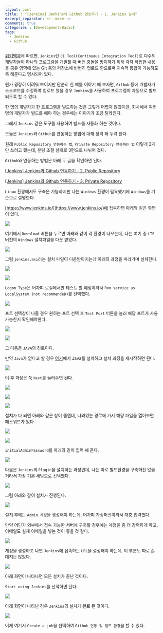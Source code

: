 ```yaml
---
layout: post
title: ! "[Jenkins] Jenkins와 Github 연동하기 - 1. Jenkins 설치"
excerpt_separator: <!--more-->
comments: true
categories : [Development/Basic]
tags:
  - Jenkins
  - Github
---
```


[위키백과](https://ko.wikipedia.org/wiki/%EC%A0%A0%ED%82%A8%EC%8A%A4_(%EC%86%8C%ED%94%84%ED%8A%B8%EC%9B%A8%EC%96%B4))에 따르면, `Jenkins`란 `CI Tool(Continuous Integration Tool)`로 다수의 개발자들이 하나의 프로그램을 개발할 때 버전 충돌을 방지하기 위해 각자 작업한 내용을 공유 영역에 있는 Git 등의 저장소에 빈번히 업로드 함으로써 지속적 통합이 가능하도록 해준다고 명시되어 있다.  

<!--more-->

뭔가 굉장히 어려워 보이지만 단순히 한 예를 이야기 해 보자면, `Github` 등에 개발자가 소스코드를 수정하여 업로드 했을 경우 `Jenkins`를 사용하여 프로그램이 자동으로 빌드되도록 할 수 있다.  

한 명의 개발자가 한 프로그램을 빌드하는 것은 그렇게 어렵지 않겠지만, 회사에서 여러 명의 개발자가 빌드를 해야 하는 경우에는 이야기가 조금 달라진다.  

그래서 `Jenkins` 같은 도구를 사용하여 빌드를 자동화 하는 것이다.  

오늘은 `Jenkins`와 `Github`를 연동하는 방법에 대해 정리 해 두려 한다.  

원래 `Public Repository 연동하는 법`, `Private Repository 연동하는 법` 이렇게 2개만 쓰려고 했는데, 분량 조절 실패로 3편으로 나뉘어 졌다.  

`Github`와 연동하는 방법은 아래 두 글을 확인하면 된다.  

[[Jenkins] Jenkins와 Github 연동하기 - 2. Public Repository](#)  

[[Jenkins] Jenkins와 Github 연동하기 - 3. Private Repository](#)  

`Linux` 환경에서도 구축은 가능하지만 나는 `Windows` 환경이 필요했기에 `Windows`를 기준으로 설명한다.  

[https://www.jenkins.io/](https://www.jenkins.io/)에 접속하면 아래와 같은 화면이 있다.  

![](/images/development/jenkins/install/install_01.png)  

여기에서 `Download` 버튼을 누르면 아래와 같이 각 환경이 나오는데, 나는 여기 중 `LTS` 버전의 `Windows` 설치파일을 다운 받았다.  

![](/images/development/jenkins/install/install_02.png)  

그럼 `jenkins.msi`라는 설치 파일이 다운받아지는데 아래의 과정을 따라가며 설치한다.  

![](/images/development/jenkins/install/install_03.png)  

![](/images/development/jenkins/install/install_04.png)  

`Logon Type`은 어차피 로컬에서만 테스트 할 예정이라서 `Run service as LocalSystem (not recommendeD)`를 선택했다.  

![](/images/development/jenkins/install/install_05.png)  

포트 선택창이 나올 경우 원하는 포트 선택 후 `Test Port` 버튼을 눌러 해당 포트가 사용 가능한지 확인해야한다.  

![](/images/development/jenkins/install/install_06.png)  

![](/images/development/jenkins/install/install_07.png)  

그 다음은 `JAVA`의 경로이다.  

만약 `Java`가 없다고 할 경우 [여기](https://www.oracle.com/kr/java/technologies/javase/javase-jdk8-downloads.html)에서 Java를 설치하고 설치 과정을 재시작하면 된다.  

![](/images/development/jenkins/install/install_08.png)  

이 후 과정은 쭉 `Next`를 눌러주면 된다.  

![](/images/development/jenkins/install/install_09.png)  

![](/images/development/jenkins/install/install_10.png)  

![](/images/development/jenkins/install/install_11.png)  

설치가 다 되면 아래와 같은 창이 뜰텐데, 나와있는 경로에 가서 해당 파일을 열어보면 패스워드가 있다.  

![](/images/development/jenkins/install/install_12.png)  

![](/images/development/jenkins/install/install_13.png)  

`initialAdminPassword`를 아래와 같이 입력 해 준다.  

![](/images/development/jenkins/install/install_14.png)  

다음은 `Jenkins`의 `Plugin`을 설치하는 과정인데, 나는 따로 빌드환경을 구축하진 않을거라서 가장 기본 세팅으로 선택했다.  

![](/images/development/jenkins/install/install_15.png)  

그럼 아래와 같이 설치가 진행된다.  

![](/images/development/jenkins/install/install_16.png)  

설치 후에는 `Admin 계정`을 생성해야 하는데, 어차피 가상머신이라서 대충 입력했다.  

만약 어딘가 외부에서 접속 가능한 서버에 구축할 경우에는 계정을 좀 더 강력하게 하고, 이메일도 실제 이메일을 넣는 것이 좋을 것 같다.  

![](/images/development/jenkins/install/install_17.png)  

계정을 생성하고 나면 `Jenkins`에 접속하는 `URL`을 설정해야 하는데, 이 부분도 따로 손대지는 않았다.  

![](/images/development/jenkins/install/install_18.png)  

아래 화면이 나타나면 모든 설치가 끝난 것이다.  

`Start using Jenkins`를 선택하면 된다.  

![](/images/development/jenkins/install/install_19.png)  

아래 화면이 나타난 경우 `Jenkins`의 설치가 완료 된 것이다.  

![](/images/development/jenkins/install/install_20.png)  

이제 여기서 `Create a job`을 선택하여 `Github 연동 및 빌드 환경`을 할 수 있다.  